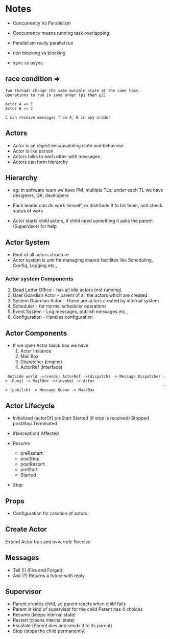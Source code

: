 # Notes

- Concurrency Vs Parallelism
- Concurrency means running task overlapping
- Parallelism really parallel run

- non blocking vs blocking

- sync vs async

## race condition =>
	Two threads change the same mutable state at the same time.
	Operations to run in same order (p1 then p2)

	Actor A => C
	Actor B => C

	C can receive messages from A, B in any ordder


## Actors
- Actor is an object encapsulating state and behaviour
- Actor is like person
- Actors talks to each other with messages
- Actors can form hierarchy

## Hierarchy
- eg: In software team we have PM, multiple TLs, under each TL we have designers,
QA, developers
- Each leader can do work himself, or distribute it to his team, and check status of work

- Actor starts child actors, if  child need something it asks the parent (Supervisor) for help

## Actor System
- Root of all actors structure
- Actor system is unit for managing shared facitlites like Scheduling, Config, Logging etc.,

### Actor system Components

1. Dead Letter Office - has all idle actors (not running)
2. User Guardian Actor - parent of all the actors which are created
3. System Guardian Actor - These are actors created by internal system
4. Scheduler - for normal scheduler operations
5. Event System - Log messages, publish messages etc.,
6. Configuration - Handles configuration

## Actor Components
- If we open Actor black box we have
  1. Actor Instance
  2. Mail Box
  3. Dispatcher (engine)
  4. ActorRef (Interface)

```
 Outside world ->(sends) ActorRef ->(dispatch) -> Message Dispatcher -> (Runs) -> MailBox ->(invoke) -> Actor
                                                                     -> (pubilsh) -> Message Queue -> MailBox
```

## Actor Lifecycle
- Initialized (actorOf)
preStart
Started
(if stop is received) Stopped
postStop
Terminated

- if(exception) Affected
- Resume
  - preRestart
  - postStop
  - postRestart
  - preStart
  - Started
- Stop

## Props
- Configuration for creation of actors

## Create Actor
Extend Actor trait and ovverride Receive


## Messages
- Tell (!) (Fire and Forget)
- Ask (?) Returns a future with reply

## Supervisor
- Parent creates child, so parent reacts when child fails
- Parent is kind of supervisor for the child
Parent has 4 choices
- Resume (keeps internal state)
- Restart (cleans internal state)
- Escalate (Parent dies and sends it to its parent)
- Stop (stops the child permanently)



